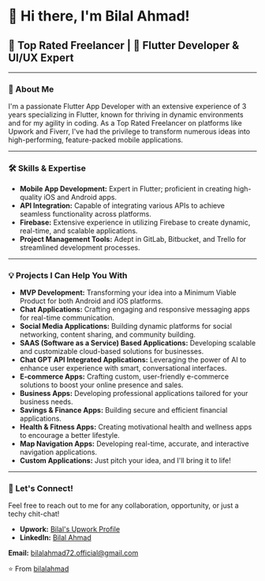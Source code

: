 # 👋 Hi there, I'm Bilal Ahmad!

## 🌟 Top Rated Freelancer | 📱 Flutter Developer & UI/UX Expert

---

### 📖 About Me

I'm a passionate Flutter App Developer with an extensive experience of 3 years specializing in Flutter, known for thriving in dynamic environments and for my agility in coding. As a Top Rated Freelancer on platforms like Upwork and Fiverr, I've had the privilege to transform numerous ideas into high-performing, feature-packed mobile applications.

---

### 🛠️ Skills & Expertise

* **Mobile App Development:** Expert in Flutter; proficient in creating high-quality iOS and Android apps.
* **API Integration:** Capable of integrating various APIs to achieve seamless functionality across platforms.
* **Firebase:** Extensive experience in utilizing Firebase to create dynamic, real-time, and scalable applications.
* **Project Management Tools:** Adept in GitLab, Bitbucket, and Trello for streamlined development processes.

---

### 💡 Projects I Can Help You With

* **MVP Development:** Transforming your idea into a Minimum Viable Product for both Android and iOS platforms.
* **Chat Applications:** Crafting engaging and responsive messaging apps for real-time communication.
* **Social Media Applications:** Building dynamic platforms for social networking, content sharing, and community building.
* **SAAS (Software as a Service) Based Applications:** Developing scalable and customizable cloud-based solutions for businesses.
* **Chat GPT API Integrated Applications:** Leveraging the power of AI to enhance user experience with smart, conversational interfaces.
* **E-commerce Apps:** Crafting custom, user-friendly e-commerce solutions to boost your online presence and sales.
* **Business Apps:** Developing professional applications tailored for your business needs.
* **Savings & Finance Apps:** Building secure and efficient financial applications.
* **Health & Fitness Apps:** Creating motivational health and wellness apps to encourage a better lifestyle.
* **Map Navigation Apps:** Developing real-time, accurate, and interactive navigation applications.
* **Custom Applications:** Just pitch your idea, and I'll bring it to life!

---

### 🤝 Let's Connect!

Feel free to reach out to me for any collaboration, opportunity, or just a techy chit-chat!

* **Upwork:** [Bilal's Upwork Profile](https://www.upwork.com/freelancers/bilalahmad72)
* **LinkedIn:** [Bilal Ahmad](https://www.linkedin.com/in/freelancer-bilalahmad72)

**Email:** bilalahmad72.official@gmail.com

⭐ From [bilalahmad](https://github.com/flutter99)



<!---
flutter99/flutter99 is a ✨ special ✨ repository because its `README.md` (this file) appears on your GitHub profile.
You can click the Preview link to take a look at your changes.
--->
